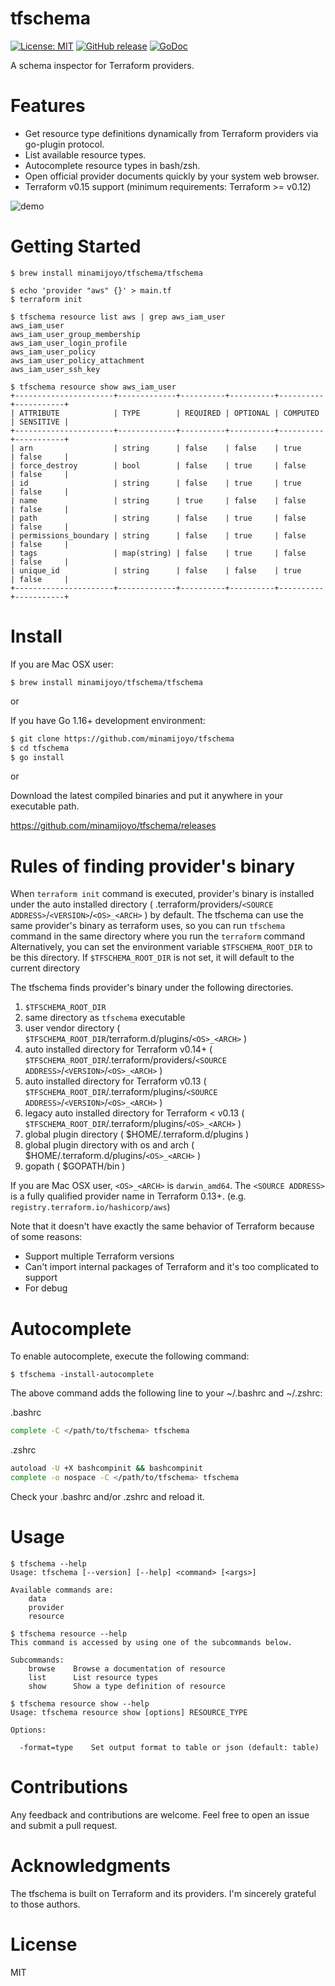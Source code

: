 # tfschema
[![License: MIT](https://img.shields.io/badge/License-MIT-blue.svg)](LICENSE)
[![GitHub release](https://img.shields.io/github/release/minamijoyo/tfschema.svg)](https://github.com/minamijoyo/tfschema/releases/latest)
[![GoDoc](https://godoc.org/github.com/minamijoyo/tfschema/tfschema?status.svg)](https://godoc.org/github.com/minamijoyo/tfschema)

A schema inspector for Terraform providers.

# Features

- Get resource type definitions dynamically from Terraform providers via go-plugin protocol.
- List available resource types.
- Autocomplete resource types in bash/zsh.
- Open official provider documents quickly by your system web browser.
- Terraform v0.15 support (minimum requirements: Terraform >= v0.12)

![demo](/images/tfschema-demo.gif)

# Getting Started

```
$ brew install minamijoyo/tfschema/tfschema

$ echo 'provider "aws" {}' > main.tf
$ terraform init
```

```
$ tfschema resource list aws | grep aws_iam_user
aws_iam_user
aws_iam_user_group_membership
aws_iam_user_login_profile
aws_iam_user_policy
aws_iam_user_policy_attachment
aws_iam_user_ssh_key
```

```
$ tfschema resource show aws_iam_user
+----------------------+-------------+----------+----------+----------+-----------+
| ATTRIBUTE            | TYPE        | REQUIRED | OPTIONAL | COMPUTED | SENSITIVE |
+----------------------+-------------+----------+----------+----------+-----------+
| arn                  | string      | false    | false    | true     | false     |
| force_destroy        | bool        | false    | true     | false    | false     |
| id                   | string      | false    | true     | true     | false     |
| name                 | string      | true     | false    | false    | false     |
| path                 | string      | false    | true     | false    | false     |
| permissions_boundary | string      | false    | true     | false    | false     |
| tags                 | map(string) | false    | true     | false    | false     |
| unique_id            | string      | false    | false    | true     | false     |
+----------------------+-------------+----------+----------+----------+-----------+
```

# Install

If you are Mac OSX user:

```
$ brew install minamijoyo/tfschema/tfschema
```

or

If you have Go 1.16+ development environment:

```bash
$ git clone https://github.com/minamijoyo/tfschema
$ cd tfschema
$ go install
```

or

Download the latest compiled binaries and put it anywhere in your executable path.

https://github.com/minamijoyo/tfschema/releases

# Rules of finding provider's binary
When `terraform init` command is executed, provider's binary is installed under the auto installed directory ( .terraform/providers/`<SOURCE ADDRESS>`/`<VERSION>`/`<OS>_<ARCH>` ) by default.
The tfschema can use the same provider's binary as terraform uses, so you can run `tfschema` command in the same directory where you run the `terraform` command
Alternatively, you can set the environment variable `$TFSCHEMA_ROOT_DIR` to be this directory. If `$TFSCHEMA_ROOT_DIR` is not set, it will default to the current directory

The tfschema finds provider's binary under the following directories.

1. `$TFSCHEMA_ROOT_DIR`
2. same directory as `tfschema` executable
3. user vendor directory ( `$TFSCHEMA_ROOT_DIR`/terraform.d/plugins/`<OS>_<ARCH>` )
4. auto installed directory for Terraform v0.14+ ( `$TFSCHEMA_ROOT_DIR`/.terraform/providers/`<SOURCE ADDRESS>`/`<VERSION>`/`<OS>_<ARCH>` )
5. auto installed directory for Terraform v0.13 ( `$TFSCHEMA_ROOT_DIR`/.terraform/plugins/`<SOURCE ADDRESS>`/`<VERSION>`/`<OS>_<ARCH>` )
6. legacy auto installed directory for Terraform < v0.13 ( `$TFSCHEMA_ROOT_DIR`/.terraform/plugins/`<OS>_<ARCH>` )
7. global plugin directory ( $HOME/.terraform.d/plugins )
8. global plugin directory with os and arch ( $HOME/.terraform.d/plugins/`<OS>_<ARCH>` )
9. gopath ( $GOPATH/bin )

If you are Mac OSX user, `<OS>_<ARCH>` is `darwin_amd64`.
The `<SOURCE ADDRESS>` is a fully qualified provider name in Terraform 0.13+. (e.g. `registry.terraform.io/hashicorp/aws`)

Note that it doesn't have exactly the same behavior of Terraform because of some reasons:

- Support multiple Terraform versions
- Can't import internal packages of Terraform and it's too complicated to support
- For debug

# Autocomplete

To enable autocomplete, execute the following command:

```
$ tfschema -install-autocomplete
```

The above command adds the following line to your ~/.bashrc and ~/.zshrc:

.bashrc

```bash
complete -C </path/to/tfschema> tfschema
```

.zshrc

```bash
autoload -U +X bashcompinit && bashcompinit
complete -o nospace -C </path/to/tfschema> tfschema
```

Check your .bashrc and/or .zshrc and reload it.

# Usage

```
$ tfschema --help
Usage: tfschema [--version] [--help] <command> [<args>]

Available commands are:
    data
    provider
    resource
```

```
$ tfschema resource --help
This command is accessed by using one of the subcommands below.

Subcommands:
    browse    Browse a documentation of resource
    list      List resource types
    show      Show a type definition of resource
```

```
$ tfschema resource show --help
Usage: tfschema resource show [options] RESOURCE_TYPE

Options:

  -format=type    Set output format to table or json (default: table)
```
# Contributions
Any feedback and contributions are welcome. Feel free to open an issue and submit a pull request.

# Acknowledgments
The tfschema is built on Terraform and its providers. I'm sincerely grateful to those authors.

# License
MIT
